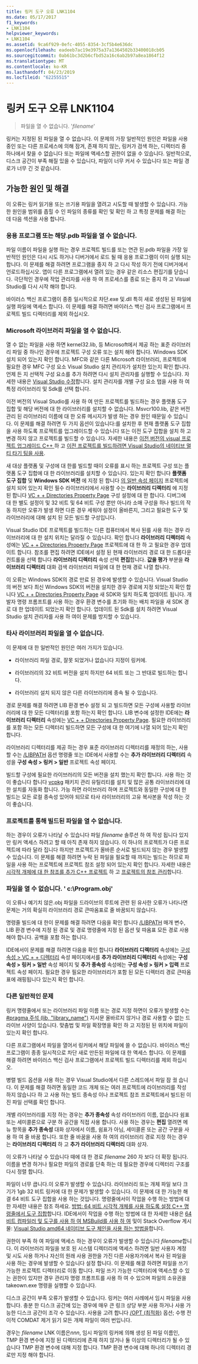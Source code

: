 ```yaml
---
title: 링커 도구 오류 LNK1104
ms.date: 05/17/2017
f1_keywords:
- LNK1104
helpviewer_keywords:
- LNK1104
ms.assetid: 9ca6f929-0efc-4055-8354-3cf5b4e636dc
ms.openlocfilehash: eadeeb7ac19e3975a37a1364502b33400018cb05
ms.sourcegitcommit: 0ab61bc3d2b6cfbd52a16c6ab2b97a8ea1864f12
ms.translationtype: MT
ms.contentlocale: ko-KR
ms.lasthandoff: 04/23/2019
ms.locfileid: "62255515"
---
```

# <a name="linker-tools-error-lnk1104"></a>링커 도구 오류 LNK1104

> 파일을 열 수 없습니다. '*filename*'

링커는 지정된 된 파일을 열 수 없습니다. 이 문제의 가장 일반적인 원인은 파일을 사용 중인 또는 다른 프로세스에 의해 잠겨, 존재 하지 않는, 링커가 검색 하는, 디렉터리 중 하나에서 찾을 수 없습니다 또는 파일에 액세스할 권한이 없을 수 있습니다. 일반적으로, 디스크 공간이 부족 해질 있을 수 있습니다, 파일이 너무 커서 수 있습니다 또는 파일 경로가 너무 긴 것 같습니다.

## <a name="possible-causes-and-solutions"></a>가능한 원인 및 해결

이 오류는 링커 읽기용 또는 쓰기용 파일을 열려고 시도할 때 발생할 수 있습니다. 가능한 원인을 범위를 좁힐 수 인 파일의 종류를 확인 및 확인 하 고 특정 문제를 해결 하는 데 다음 섹션을 사용 합니다.

### <a name="cannot-open-your-app-or-its-pdb-file"></a>응용 프로그램 또는 해당.pdb 파일을 열 수 없습니다.

파일 이름이 파일을 실행 하는 경우 프로젝트 빌드를 또는 연관 된.pdb 파일을 가장 일반적인 원인은 다시 시도 하거나 디버거에서 로드 될 때 응용 프로그램이 이미 실행 되는 합니다. 이 문제를 해결 하려면 프로그램을 중지 하 고 다시 작성 하기 전에 디버거에서 언로드하십시오. 앱이 다른 프로그램에서 열려 있는 경우 같은 리소스 편집기를 닫습니다. 극단적인 경우에 작업 관리자를 사용 하 여 프로세스를 종료 또는 중지 하 고 Visual Studio를 다시 시작 해야 합니다.

바이러스 백신 프로그램이 종종 일시적으로 차단.exe 및.dll 특히 새로 생성된 된 파일에 실행 파일에 액세스 합니다. 이 문제를 해결 하려면 바이러스 백신 검사 프로그램에서 프로젝트 빌드 디렉터리를 제외 하십시오.

### <a name="cannot-open-a-microsoft-library-file"></a>Microsoft 라이브러리 파일을 열 수 없습니다.

열 수 없는 파일을 사용 하면 kernel32.lib, 등 Microsoft에서 제공 하는 표준 라이브러리 파일 중 하나인 경우에 프로젝트 구성 오류 또는 설치 해야 합니다. Windows SDK 설치 되어 있는지 확인 합니다. MFC와 같은 다른 Microsoft 라이브러리, 프로젝트에 필요한 경우 MFC 구성 요소 Visual Studio 설치 관리자가 설치한 있는지 확인 합니다. 언제 든 지 선택적 구성 요소를 추가 하려면 다시 설치 관리자를 실행할 수 있습니다. 자세한 내용은 [Visual Studio 수정](/visualstudio/install/modify-visual-studio)합니다. 설치 관리자를 개별 구성 요소 탭을 사용 하 여 특정 라이브러리 및 Sdk를 선택 합니다.

이전 버전의 Visual Studio를 사용 하 여 만든 프로젝트를 빌드하는 경우 플랫폼 도구 집합 및 해당 버전에 대 한 라이브러리를 설치할 수 없습니다. Msvcr100.lib, 같은 버전 관리 된 라이브러리 이름에 대 한 오류 메시지가 발생 하는 경우 원인 때문일 수 있습니다. 이 문제를 해결 하려면 두 가지 옵션이 있습니다:를 설치한 후 현재 플랫폼 도구 집합을 사용 하도록 프로젝트를 업그레이드할 수 있습니다 또는 이전 도구 집합을 설치 하 고 변경 하지 않고 프로젝트를 빌드할 수 있습니다. 자세한 내용은 [이전 버전의 visual 프로젝트 업그레이드 C++ ](../../porting/upgrading-projects-from-earlier-versions-of-visual-cpp.md) 하 고 [이전 프로젝트를 빌드하려면 Visual Studio의 네이티브 멀티 타기 팅을 사용](../../porting/use-native-multi-targeting.md).

새 대상 플랫폼 및 구성에 대 한를 빌드할 때이 오류를 표시 하는 프로젝트 구성 또는 플랫폼 도구 집합에 대 한 라이브러리를 설치할 수 있습니다. 있는지 확인 합니다 **플랫폼 도구 집합** 및 **Windows SDK 버전** 에 지정 된 합니다 [의 일반 속성 페이지](../../build/reference/general-property-page-project.md) 프로젝트에 설치 되어 있는지 확인 필수 라이브러리에서 사용할 수는 **라이브러리 디렉터리** 에 지정 된 합니다 [VC + + Directories Property Page](../../build/reference/vcpp-directories-property-page.md) 구성 설정에 대 한 합니다. 디버그에 대 한 별도 설정이 및 32 비트 및 64 비트 구성 뿐만 아니라 소매 구성을 하나 빌드의 작동 하지만 오류가 발생 하면 다른 경우 세워야 설정이 올바른지, 그리고 필요한 도구 및 라이브러리에 대해 설치 된 모든 빌드할 구성입니다.

Visual Studio IDE 프로젝트를 빌드하는 다른 컴퓨터에서 복사 된를 사용 하는 경우 라이브러리에 대 한 설치 위치는 달라질 수 있습니다. 확인 합니다 **라이브러리 디렉터리** 속성에는 [VC + + Directories Property Page](../../build/reference/vcpp-directories-property-page.md) 프로젝트에 대 한 하 고 필요한 경우 업데이트 합니다. 참조를 편집 하려면 IDE에서 설정 된 현재 라이브러리 경로 대 한 드롭다운 컨트롤을 선택 합니다 **라이브러리 디렉터리** 속성 선택 **편집**합니다. **값을 평가** 부분을 **라이브러리 디렉터리** 대화 검색 라이브러리 파일에 대 한 현재 경로 나열 합니다.

이 오류는 Windows SDK의 경로 만료 된 경우에 발생할 수 있습니다. Visual Studio의 버전 보다 최신 Windows SDK의 버전을 설치한 경우 경로에 지정 되었는지 확인 합니다 [VC + + Directories Property Page](../../build/reference/vcpp-directories-property-page.md) 새 SDK와 일치 하도록 업데이트 됩니다. 개발자 명령 프롬프트를 사용 하는 경우 환경 변수를 초기화 하는 배치 파일을 새 SDK 경로 대 한 업데이트 되었는지 확인 합니다. 업데이트 된 Sdk를 설치 하려면 Visual Studio 설치 관리자를 사용 하 여이 문제를 방지할 수 있습니다.

### <a name="cannot-open-a-third-party-library-file"></a>타사 라이브러리 파일을 열 수 없습니다.

이 문제에 대 한 일반적인 원인은 여러 가지가 있습니다.

- 라이브러리 파일 경로, 잘못 되었거나 없습니다 지정이 링커에.

- 라이브러리의 32 비트 버전을 설치 하지만 64 비트 또는 그 반대로 빌드하는 합니다.

- 라이브러리 설치 되지 않은 다른 라이브러리에 종속 될 수 있습니다.

경로 문제를 해결 하려면 LIB 환경 변수 설정 되 고 빌드하면 모든 구성에 사용할 라이브러리에 대 한 모든 디렉터리를 포함 하는지 확인 합니다. LIB 변수에 설정한 IDE에는 **라이브러리 디렉터리** 속성에는 [VC + + Directories Property Page](../../build/reference/vcpp-directories-property-page.md). 필요한 라이브러리를 포함 하는 모든 디렉터리 빌드하면 모든 구성에 대 한 여기에 나열 되어 있는지 확인 합니다.

라이브러리 디렉터리를 제공 하는 경우 표준 라이브러리 디렉터리를 재정의 하는, 사용할 수는 [/LIBPATH](../../build/reference/libpath-additional-libpath.md) 옵션 명령줄 또는 IDE에서 사용할 수는 **추가 라이브러리 디렉터리** 속성을 **구성 속성 > 링커 > 일반** 프로젝트 속성 페이지.

빌드할 구성에 필요한 라이브러리의 모든 버전을 설치 했는지 확인 합니다. 사용 하는 것이 좋습니다 합니다 [vcpkg](../../vcpkg.md) 패키지 관리 유틸리티를 설치 및 많은 공통 라이브러리에 대 한 설치를 자동화 합니다. 가능 하면 라이브러리 하며 프로젝트와 동일한 구성에 대 한 빌드는 모든 로컬 종속성 있어야 되므로 타사 라이브러리의 고유 복사본을 작성 하는 것이 좋습니다.

### <a name="cannot-open-a-file-built-by-your-project"></a>프로젝트를 통해 빌드된 파일을 열 수 없습니다.

하는 경우이 오류가 나타날 수 있습니다 파일 *filename* 솔루션 하 여 작성 됩니다 있지만 링커 액세스 하려고 할 때 아직 존재 하지 않습니다. 이 하나의 프로젝트가 다른 프로젝트에 따라 달라 집니다 하지만 프로젝트가 올바른 순서로 빌드되지 않는 경우 발생할 수 있습니다. 이 문제를 해결 하려면 누락 된 파일을 필요할 때 까지는 빌드는 하므로 파일을 사용 하는 프로젝트에 프로젝트 참조 설정 되어 있는지 확인 합니다. 자세한 내용은 [시각적 개체에 대 한 참조를 추가 C++ 프로젝트](../../build/adding-references-in-visual-cpp-projects.md) 하 고 [프로젝트의 참조 관리](/visualstudio/ide/managing-references-in-a-project)합니다.

### <a name="cannot-open-file-cprogramobj"></a>파일을 열 수 없습니다. ' c:\\Program.obj'

이 오류나 예기치 않은.obj 파일을 드라이브의 루트에 관련 된 유사한 오류가 나타나면 문제는 거의 확실히 라이브러리 경로 큰따옴표로 줄 바꿈되지 않습니다.

명령줄 빌드에 대 한이 문제를 해결 하려면 다음을 확인 합니다 [/LIBPATH](../../build/reference/libpath-additional-libpath.md) 매개 변수, LIB 환경 변수에 지정 된 경로 및 경로 명령줄에 지정 된 옵션 및 따옴표 모든 경로 사용 해야 합니다. 공백을 포함 하는 합니다.

IDE에서이 문제를 해결 하려면 다음을 확인 합니다 **라이브러리 디렉터리** 속성에는 [구성 속성 > VC + + 디렉터리](../../build/reference/vcpp-directories-property-page.md) 속성 페이지에서를 **추가 라이브러리 디렉터리** 속성에는 **구성 속성 > 링커 > 일반** 속성 페이지 및 **추가 종속성** 속성에는 **구성 속성 > 링커 > 입력** 프로젝트 속성 페이지. 필요한 경우 필요한 라이브러리가 포함 된 모든 디렉터리 경로 큰따옴표에 래핑됩니다 있는지 확인 합니다.

### <a name="other-common-issues"></a>다른 일반적인 문제

링커 명령줄에서 또는 라이브러리 파일 이름 또는 경로 지정 하면이 오류가 발생할 수는 [#pragma 주석 (lib, "library_name")](../../preprocessor/comment-c-cpp.md) 지시문 올바르지 않거나 경로 사용할 수 없는 드라이브 사양이 있습니다. 맞춤법 및 파일 확장명을 확인 하 고 지정된 된 위치에 파일이 있는지 확인 합니다.

다른 프로그램에서 파일을 열어서 링커에서 해당 파일에 쓸 수 없습니다. 바이러스 백신 프로그램이 종종 일시적으로 차단 새로 만든된 파일에 대 한 액세스 합니다. 이 문제를 해결 하려면 바이러스 백신 검사 프로그램에서 프로젝트 빌드 디렉터리를 제외 하십시오.

병렬 빌드 옵션을 사용 하는 경우 Visual Studio에서 다른 스레드에서 파일 잠 궜 습니다. 이 문제를 해결 하려면 동일한 코드 개체 또는 여러 프로젝트에 라이브러리를 작성 하지 않습니다 하 고 사용 하는 빌드 종속성 이나 프로젝트 참조 프로젝트에서 빌드된 이진 파일 선택를 확인 합니다.

개별 라이브러리를 지정 하는 경우는 **추가 종속성** 속성 라이브러리 이름, 없습니다 쉼표 또는 세미콜론으로 구분 하 공간을 직접 사용 합니다. 사용 하는 경우는 **편집** 열려면 메뉴 항목을 **추가 종속성** 대화 상자에서 이름, 쉼표가 아님, 세미콜론 또는 공간 구분을 사용 하 여 줄 바꿈 합니다. 또한 줄 바꿈을 사용 하 여의 라이브러리 경로 지정 하는 경우는 **라이브러리 디렉터리** 하 고 **추가 라이브러리 디렉터리** 대화 상자.

이 오류가 나타날 수 있습니다 때에 대 한 경로 *filename* 260 자 보다 더 확장 됩니다. 이름을 변경 하거나 필요한 파일의 경로를 단축 하는 데 필요한 경우에 디렉터리 구조를 다시 정렬 합니다.

파일이 너무 큽니다.이 오류가 발생할 수 있습니다. 라이브러리 또는 개체 파일 보다 크기가 1gb 32 비트 링커에 대 한 문제가 발생할 수 있습니다. 이 문제에 대 한 가능한 해결 64 비트 도구 집합을 사용 하는 것입니다. 명령줄에서이 작업을 수행 하는 방법에 대 한 자세한 내용은 참조 하세요. [방법: 64 비트 시각적 개체를 사용 하도록 설정 C++ 명령줄에서 도구 집합](../../build/how-to-enable-a-64-bit-visual-cpp-toolset-on-the-command-line.md)합니다. IDE에서이 작업을 수행 하는 방법에 대 한 자세한 내용은 [64 비트 컴파일러 및 도구를 사용 하 여 MSBuild를 사용 하 여](../../build/walkthrough-using-msbuild-to-create-a-visual-cpp-project.md#using-msbuild-to-build-your-project) 및이 Stack Overflow 게시물: [Visual Studio amd64 네이티브 도구 체인을 사용 하는 방법을](http://stackoverflow.com/questions/19820718/how-to-make-visual-studio-use-the-native-amd64-toolchain/23793055)합니다.

권한이 부족 하 여 파일에 액세스 하는 경우이 오류가 발생할 수 있습니다 *filename*합니다. 이 라이브러리 파일을 보호 된 시스템 디렉터리에 액세스 하려면 일반 사용자 계정 및 시도 사용 하거나 자신의 원래 사용 권한을 가진 다른 사용자가에서 복사 된 파일을 사용 하는 경우에 발생할 수 있습니다 설정 합니다. 이 문제를 해결 하려면 파일을 쓰기 가능한 프로젝트 디렉터리로 이동 합니다. 파일 쓰기 가능한 디렉터리에 액세스할 수 있는 권한이 있지만 경우 관리자 명령 프롬프트를 사용 하 여 수 있으며 파일의 소유권을 takeown.exe 명령을 실행할 수 있습니다.

디스크 공간이 부족 오류가 발생할 수 있습니다. 링커는 여러 사례에서 임시 파일을 사용합니다. 충분 한 디스크 공간에 있는 경우에 매우 큰 링크 상당 부분 사용 하거나 사용 가능한 디스크 공간이 조각 수 있습니다. 사용을 고려 합니다 [/OPT (최적화)](../../build/reference/opt-optimizations.md) 옵션; 수행 전이적 COMDAT 제거 읽기 모든 개체 파일이 여러 번입니다.

경우는 *filename* LNK 이름은*nnn*, 임시 파일의 링커에 의해 생성 된 파일 이름인, TMP 환경 변수에 지정 된 디렉터리에 존재 하지 않거나 둘 이상의 디렉터리가 될 수 있습니다 TMP 환경 변수에 대해 지정 합니다. TMP 환경 변수에 대해 하나의 디렉터리 경로만 지정 해야 합니다.
